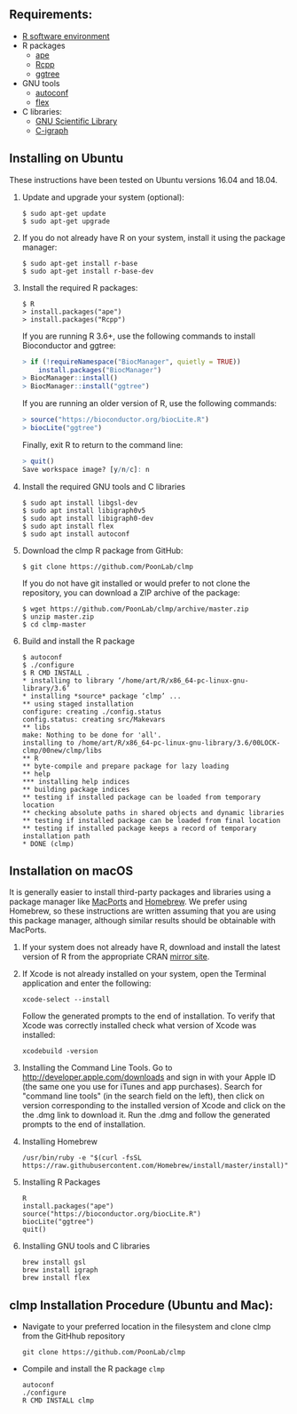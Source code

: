 

## Requirements:

* [R software environment](https://cran.r-project.org/)
* R packages
  * [ape](http://ape-package.ird.fr/)
  * [Rcpp](https://cran.r-project.org/web/packages/Rcpp/index.html)
  * [ggtree](https://bioconductor.org/packages/release/bioc/html/ggtree.html)
* GNU tools
  * [autoconf]()
  * [flex](https://github.com/westes/flex)
* C libraries:
  * [GNU Scientific Library](https://www.gnu.org/software/gsl/)
  * [C-igraph](http://igraph.org/c/)



## Installing on Ubuntu

These instructions have been tested on Ubuntu versions 16.04 and 18.04.

1. Update and upgrade your system (optional):
    ```console
    $ sudo apt-get update
    $ sudo apt-get upgrade
    ```
    
2. If you do not already have R on your system, install it using the package manager:
    ```
    $ sudo apt-get install r-base
    $ sudo apt-get install r-base-dev
    ```
    
3. Install the required R packages:
    ```console
    $ R
    > install.packages("ape")
    > install.packages("Rcpp")
    ```
    
    If you are running R 3.6+, use the following commands to install Bioconductor and ggtree:
    ```R
    > if (!requireNamespace("BiocManager", quietly = TRUE))
        install.packages("BiocManager")
    > BiocManager::install()
    > BiocManager::install("ggtree")
    ```
    If you are running an older version of R, use the following commands:
    ```R
    > source("https://bioconductor.org/biocLite.R")
    > biocLite("ggtree")
    ```
    Finally, exit R to return to the command line:
    ```R
    > quit()
    Save workspace image? [y/n/c]: n
    ```
    
4. Install the required GNU tools and C libraries
    ```console
    $ sudo apt install libgsl-dev
    $ sudo apt install libigraph0v5
    $ sudo apt install libigraph0-dev
    $ sudo apt install flex
    $ sudo apt install autoconf
    ```

5. Download the clmp R package from GitHub:
   ```
   $ git clone https://github.com/PoonLab/clmp
   ```
   If you do not have git installed or would prefer to not clone the repository, you can download a ZIP archive of the package:
   ```
   $ wget https://github.com/PoonLab/clmp/archive/master.zip
   $ unzip master.zip
   $ cd clmp-master
   ```
   
6. Build and install the R package
   ```console
   $ autoconf
   $ ./configure
   $ R CMD INSTALL .
   * installing to library ‘/home/art/R/x86_64-pc-linux-gnu-library/3.6’
   * installing *source* package ‘clmp’ ...
   ** using staged installation
   configure: creating ./config.status
   config.status: creating src/Makevars
   ** libs
   make: Nothing to be done for 'all'.
   installing to /home/art/R/x86_64-pc-linux-gnu-library/3.6/00LOCK-clmp/00new/clmp/libs
   ** R
   ** byte-compile and prepare package for lazy loading
   ** help
   *** installing help indices
   ** building package indices
   ** testing if installed package can be loaded from temporary location
   ** checking absolute paths in shared objects and dynamic libraries
   ** testing if installed package can be loaded from final location
   ** testing if installed package keeps a record of temporary installation path
   * DONE (clmp)
   ```

## Installation on macOS

It is generally easier to install third-party packages and libraries using a package manager like [MacPorts](https://www.macports.org/) and [Homebrew](https://brew.sh/).  We prefer using Homebrew, so these instructions are written assuming that you are using this package manager, although similar results should be obtainable with MacPorts.

1. If your system does not already have R, download and install the latest version of R from the appropriate CRAN [mirror site](https://cran.r-project.org/mirrors.html).

2. If Xcode is not already installed on your system, open the Terminal application and enter the following:
    ```
    xcode-select --install
    ```
   Follow the generated prompts to the end of installation. To verify that Xcode was correctly installed check what version of Xcode was installed:
    ```
    xcodebuild -version
    ```
    
3. Installing the Command Line Tools.  Go to http://developer.apple.com/downloads and sign in with your Apple ID (the same one you use for iTunes and app
   purchases). Search for "command line tools" (in the search field on the left), then click on version corresponding to the
   installed version of Xcode and click on the the .dmg link to download it. Run the .dmg and follow the generated prompts
   to the end of installation.
   
4. Installing Homebrew
    ```
    /usr/bin/ruby -e "$(curl -fsSL https://raw.githubusercontent.com/Homebrew/install/master/install)"
    ```
5. Installing R Packages
    ```
    R
    install.packages("ape")
    source("https://bioconductor.org/biocLite.R")
    biocLite("ggtree")
    quit()
    ```
4. Installing GNU tools and C libraries
    ```
    brew install gsl
    brew install igraph
    brew install flex
    ```
    
## clmp Installation Procedure (Ubuntu and Mac):

* Navigate to your preferred location in the filesystem and clone clmp from the GitHhub repository
    ```
    git clone https://github.com/PoonLab/clmp
    ```
* Compile and install the R package `clmp`
    ```
    autoconf
    ./configure
    R CMD INSTALL clmp
    ```

